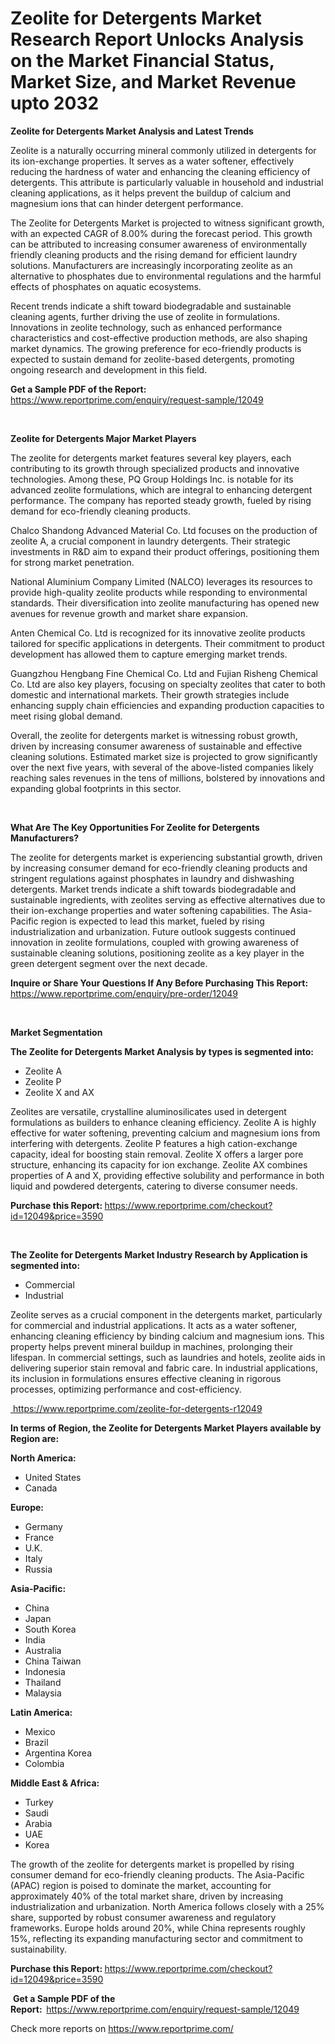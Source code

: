 <p><h1>Zeolite for Detergents Market Research Report Unlocks Analysis on the Market Financial Status, Market Size, and Market Revenue upto 2032</h1></p><p><strong>Zeolite for Detergents Market Analysis and Latest Trends</strong></p>
<p><p>Zeolite is a naturally occurring mineral commonly utilized in detergents for its ion-exchange properties. It serves as a water softener, effectively reducing the hardness of water and enhancing the cleaning efficiency of detergents. This attribute is particularly valuable in household and industrial cleaning applications, as it helps prevent the buildup of calcium and magnesium ions that can hinder detergent performance.</p><p>The Zeolite for Detergents Market is projected to witness significant growth, with an expected CAGR of 8.00% during the forecast period. This growth can be attributed to increasing consumer awareness of environmentally friendly cleaning products and the rising demand for efficient laundry solutions. Manufacturers are increasingly incorporating zeolite as an alternative to phosphates due to environmental regulations and the harmful effects of phosphates on aquatic ecosystems.</p><p>Recent trends indicate a shift toward biodegradable and sustainable cleaning agents, further driving the use of zeolite in formulations. Innovations in zeolite technology, such as enhanced performance characteristics and cost-effective production methods, are also shaping market dynamics. The growing preference for eco-friendly products is expected to sustain demand for zeolite-based detergents, promoting ongoing research and development in this field.</p></p>
<p><strong>Get a Sample PDF of the Report:&nbsp;</strong> <a href="https://www.reportprime.com/enquiry/request-sample/12049?utm_campaign=3164&utm_medium=2&utm_source=Github&utm_content=ia&utm_term=17032025&utm_id=zeolite-for-detergents">https://www.reportprime.com/enquiry/request-sample/12049</a></p>
<p>&nbsp;</p>
<p><strong>Zeolite for Detergents Major Market Players</strong></p>
<p><p>The zeolite for detergents market features several key players, each contributing to its growth through specialized products and innovative technologies. Among these, PQ Group Holdings Inc. is notable for its advanced zeolite formulations, which are integral to enhancing detergent performance. The company has reported steady growth, fueled by rising demand for eco-friendly cleaning products.</p><p>Chalco Shandong Advanced Material Co. Ltd focuses on the production of zeolite A, a crucial component in laundry detergents. Their strategic investments in R&D aim to expand their product offerings, positioning them for strong market penetration. </p><p>National Aluminium Company Limited (NALCO) leverages its resources to provide high-quality zeolite products while responding to environmental standards. Their diversification into zeolite manufacturing has opened new avenues for revenue growth and market share expansion.</p><p>Anten Chemical Co. Ltd is recognized for its innovative zeolite products tailored for specific applications in detergents. Their commitment to product development has allowed them to capture emerging market trends.</p><p>Guangzhou Hengbang Fine Chemical Co. Ltd and Fujian Risheng Chemical Co. Ltd are also key players, focusing on specialty zeolites that cater to both domestic and international markets. Their growth strategies include enhancing supply chain efficiencies and expanding production capacities to meet rising global demand.</p><p>Overall, the zeolite for detergents market is witnessing robust growth, driven by increasing consumer awareness of sustainable and effective cleaning solutions. Estimated market size is projected to grow significantly over the next five years, with several of the above-listed companies likely reaching sales revenues in the tens of millions, bolstered by innovations and expanding global footprints in this sector.</p></p>
<p>&nbsp;</p>
<p><strong>What Are The Key Opportunities For Zeolite for Detergents Manufacturers?</strong></p>
<p><p>The zeolite for detergents market is experiencing substantial growth, driven by increasing consumer demand for eco-friendly cleaning products and stringent regulations against phosphates in laundry and dishwashing detergents. Market trends indicate a shift towards biodegradable and sustainable ingredients, with zeolites serving as effective alternatives due to their ion-exchange properties and water softening capabilities. The Asia-Pacific region is expected to lead this market, fueled by rising industrialization and urbanization. Future outlook suggests continued innovation in zeolite formulations, coupled with growing awareness of sustainable cleaning solutions, positioning zeolite as a key player in the green detergent segment over the next decade.</p></p>
<p><strong>Inquire or Share Your Questions If Any Before Purchasing This Report:</strong> <a href="https://www.reportprime.com/enquiry/pre-order/12049?utm_campaign=3164&utm_medium=2&utm_source=Github&utm_content=ia&utm_term=17032025&utm_id=zeolite-for-detergents">https://www.reportprime.com/enquiry/pre-order/12049</a></p>
<p>&nbsp;</p>
<p><strong>Market Segmentation</strong></p>
<p><strong>The Zeolite for Detergents Market Analysis by types is segmented into:</strong></p>
<p><ul><li>Zeolite A</li><li>Zeolite P</li><li>Zeolite X and AX</li></ul></p>
<p><p>Zeolites are versatile, crystalline aluminosilicates used in detergent formulations as builders to enhance cleaning efficiency. Zeolite A is highly effective for water softening, preventing calcium and magnesium ions from interfering with detergents. Zeolite P features a high cation-exchange capacity, ideal for boosting stain removal. Zeolite X offers a larger pore structure, enhancing its capacity for ion exchange. Zeolite AX combines properties of A and X, providing effective solubility and performance in both liquid and powdered detergents, catering to diverse consumer needs.</p></p>
<p><strong>Purchase this Report:&nbsp;</strong><a href="https://www.reportprime.com/checkout?id=12049&price=3590&utm_campaign=3164&utm_medium=2&utm_source=Github&utm_content=ia&utm_term=17032025&utm_id=zeolite-for-detergents">https://www.reportprime.com/checkout?id=12049&price=3590</a></p>
<p>&nbsp;</p>
<p><strong>The Zeolite for Detergents Market Industry Research by Application is segmented into:</strong></p>
<p><ul><li>Commercial</li><li>Industrial</li></ul></p>
<p><p>Zeolite serves as a crucial component in the detergents market, particularly for commercial and industrial applications. It acts as a water softener, enhancing cleaning efficiency by binding calcium and magnesium ions. This property helps prevent mineral buildup in machines, prolonging their lifespan. In commercial settings, such as laundries and hotels, zeolite aids in delivering superior stain removal and fabric care. In industrial applications, its inclusion in formulations ensures effective cleaning in rigorous processes, optimizing performance and cost-efficiency.</p></p>
<p><a href="https://www.reportprime.com/zeolite-for-detergents-r12049?utm_campaign=3164&utm_medium=2&utm_source=Github&utm_content=ia&utm_term=17032025&utm_id=zeolite-for-detergents">&nbsp;https://www.reportprime.com/zeolite-for-detergents-r12049</a></p>
<p><strong>In terms of Region, the Zeolite for Detergents Market Players available by Region are:</strong></p>
<p>
    <p> <strong> North America: </strong>
        <ul>
            <li>United States</li>
            <li>Canada</li>
        </ul>
        </p> 
    <p> <strong> Europe: </strong>
        <ul>
            <li>Germany</li>
            <li>France</li>
            <li>U.K.</li>
            <li>Italy</li>
            <li>Russia</li>
        </ul>
        </p> 
    <p> <strong> Asia-Pacific: </strong>
        <ul>
            <li>China</li>
            <li>Japan</li>
            <li>South Korea</li>
            <li>India</li>
            <li>Australia</li>
            <li>China Taiwan</li>
            <li>Indonesia</li>
            <li>Thailand</li>
            <li>Malaysia</li>
        </ul>
        </p> 
    <p> <strong> Latin America: </strong>
        <ul>
            <li>Mexico</li>
            <li>Brazil</li>
            <li>Argentina Korea</li>
            <li>Colombia</li>
        </ul>
        </p> 
    <p> <strong> Middle East & Africa: </strong>
        <ul>
            <li>Turkey</li>
            <li>Saudi</li>
            <li>Arabia</li>
            <li>UAE</li>
            <li>Korea</li>
        </ul>
    </p>
    </p>
<p><p>The growth of the zeolite for detergents market is propelled by rising consumer demand for eco-friendly cleaning products. The Asia-Pacific (APAC) region is poised to dominate the market, accounting for approximately 40% of the total market share, driven by increasing industrialization and urbanization. North America follows closely with a 25% share, supported by robust consumer awareness and regulatory frameworks. Europe holds around 20%, while China represents roughly 15%, reflecting its expanding manufacturing sector and commitment to sustainability.</p></p>
<p><strong>Purchase this Report: </strong><a href="https://www.reportprime.com/checkout?id=12049&price=3590&utm_campaign=3164&utm_medium=2&utm_source=Github&utm_content=ia&utm_term=17032025&utm_id=zeolite-for-detergents">https://www.reportprime.com/checkout?id=12049&price=3590</a></p>
<p>&nbsp;<strong>Get a Sample PDF of the Report:&nbsp;&nbsp;</strong><a href="https://www.reportprime.com/enquiry/request-sample/12049?utm_campaign=3164&utm_medium=2&utm_source=Github&utm_content=ia&utm_term=17032025&utm_id=zeolite-for-detergents">https://www.reportprime.com/enquiry/request-sample/12049</a></p>
<p><strong></strong></p>
<p>Check more reports on <a href="https://www.reportprime.com/?utm_campaign=3164&utm_medium=2&utm_source=Github&utm_content=ia&utm_term=17032025&utm_id=zeolite-for-detergents">https://www.reportprime.com/</a></p>